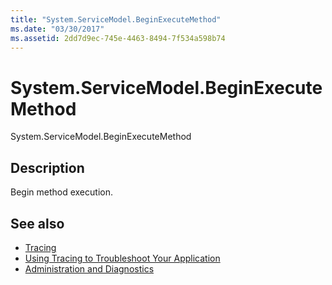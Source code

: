 ```yaml
---
title: "System.ServiceModel.BeginExecuteMethod"
ms.date: "03/30/2017"
ms.assetid: 2dd7d9ec-745e-4463-8494-7f534a598b74
---
```

# System.ServiceModel.BeginExecuteMethod
System.ServiceModel.BeginExecuteMethod  
  
## Description  
 Begin method execution.  
  
## See also

- [Tracing](index.md)
- [Using Tracing to Troubleshoot Your Application](using-tracing-to-troubleshoot-your-application.md)
- [Administration and Diagnostics](../index.md)
